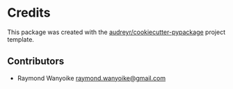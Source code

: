 # Credits

This package was created with the [audreyr/cookiecutter-pypackage](https://github.com/audreyr/cookiecutter-pypackage) project template.

## Contributors

- Raymond Wanyoike <raymond.wanyoike@gmail.com>
